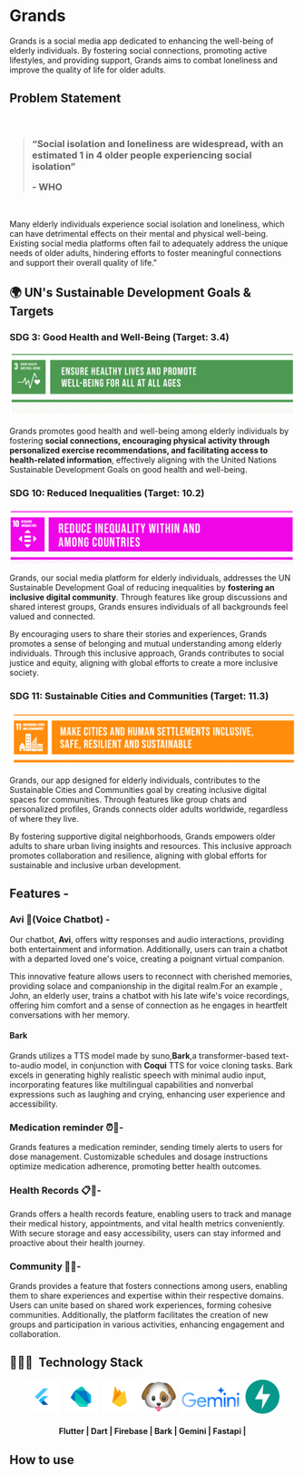 
# Grands

Grands is a social media app dedicated to enhancing the well-being of elderly individuals. By fostering social connections, promoting active lifestyles, and providing support, Grands aims to combat loneliness and improve the quality of life for older adults.

## Problem Statement

<br/>
<blockquote align='left'>
<h3>

“Social isolation and loneliness are widespread, with an estimated 1 in 4 older people experiencing social isolation”

\- WHO

</h3>
</blockquote>
<br/>

Many elderly individuals experience social isolation and loneliness, which can have detrimental effects on their mental and physical well-being. Existing social media platforms often fail to adequately address the unique needs of older adults, hindering efforts to foster meaningful connections and support their overall quality of life."




## 🌍  UN's Sustainable Development Goals & Targets

### SDG 3: Good Health and Well-Being (Target: 3.4)

![SDG3](photos/sdg3.png)

Grands promotes good health and well-being among elderly individuals by fostering **social connections, encouraging physical activity through personalized exercise recommendations, and facilitating access to health-related information**, effectively aligning with the United Nations Sustainable Development Goals on good health and well-being.

### SDG 10: Reduced Inequalities (Target: 10.2)

![SDG10](photos/sdg10.png)


Grands, our social media platform for elderly individuals, addresses the UN Sustainable Development Goal of reducing inequalities by **fostering an inclusive digital community**. Through features like group discussions and shared interest groups, Grands ensures individuals of all backgrounds feel valued and connected.

By encouraging users to share their stories and experiences, Grands promotes a sense of belonging and mutual understanding among elderly individuals. Through this inclusive approach, Grands contributes to social justice and equity, aligning with global efforts to create a more inclusive society.

### SDG 11: Sustainable Cities and Communities (Target: 11.3)

![SDG11](photos/sdg11.png)

Grands, our app designed for elderly individuals, contributes to the Sustainable Cities and Communities goal by creating inclusive digital spaces for communities. Through features like group chats and personalized profiles, Grands connects older adults worldwide, regardless of where they live.

By fostering supportive digital neighborhoods, Grands empowers older adults to share urban living insights and resources. This inclusive approach promotes collaboration and resilience, aligning with global efforts for sustainable and inclusive urban development.

## Features -

### Avi 🤖(Voice Chatbot) -
Our chatbot, **Avi**, offers witty responses and audio interactions, providing both entertainment and information. Additionally, users can train a chatbot with a departed loved one's voice, creating a poignant virtual companion. 

This innovative feature allows users to reconnect with cherished memories, providing solace and companionship in the digital realm.For an example , John, an elderly user, trains a chatbot with his late wife's voice recordings, offering him comfort and a sense of connection as he engages in heartfelt conversations with her memory.

#### Bark
Grands utilizes a TTS model made by suno,**Bark**,a transformer-based text-to-audio model, in conjunction with **Coqui** TTS for voice cloning tasks. Bark excels in generating highly realistic speech with minimal audio input, incorporating features like multilingual capabilities and nonverbal expressions such as laughing and crying, enhancing user experience and accessibility.



### Medication reminder ⏰📅-
Grands features a medication reminder, sending timely alerts to users for dose management. Customizable schedules and dosage instructions optimize medication adherence, promoting better health outcomes.

### Health Records 📋💼-
Grands offers a health records feature, enabling users to track and manage their medical history, appointments, and vital health metrics conveniently. With secure storage and easy accessibility, users can stay informed and proactive about their health journey.

### Community 🏡👥-
Grands provides a feature that fosters connections among users, enabling them to share experiences and expertise within their respective domains. Users can unite based on shared work experiences, forming cohesive communities. Additionally, the platform facilitates the creation of new groups and participation in various activities, enhancing engagement and collaboration.

## 👨🏻‍💻 &nbsp;Technology Stack

<div align="center">
<kbd>
<img src="./photos/Flutter.png" height="60" />
</kbd>
<kbd>
<img src="./photos/Dart.png" height="60" />
</kbd>
<kbd>
<img src="./photos/Firebase.png" height="60" />
</kbd>
<kbd>
<img src="./photos/bark.png" height="60" />
</kbd>
<kbd>
<img src="./photos/Gemini2.png" height="60" />
</kbd>
<kbd>
<img src="./photos/fastapi.png" height="60" />
</kbd>
</div>
<div align="center">
<h4>Flutter | Dart | Firebase | Bark | Gemini | Fastapi |</h4>
</div>



## How to use 

